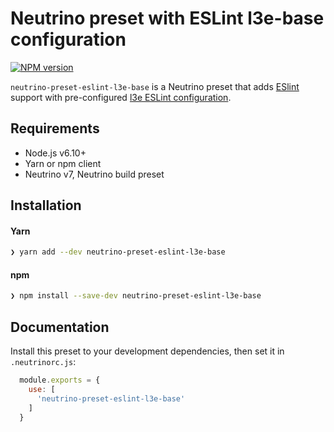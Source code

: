# Neutrino preset with ESLint l3e-base configuration
[![NPM version][npm-image]][npm-url]

`neutrino-preset-eslint-l3e-base` is a Neutrino preset that adds
[ESlint][eslint] support with pre-configured
[l3e ESLint configuration][eslint-config-l3e-base].

## Requirements

- Node.js v6.10+
- Yarn or npm client
- Neutrino v7, Neutrino build preset

## Installation

#### Yarn

```bash
❯ yarn add --dev neutrino-preset-eslint-l3e-base
```

#### npm

```bash
❯ npm install --save-dev neutrino-preset-eslint-l3e-base
```

## Documentation

Install this preset to your development dependencies, then set it in
`.neutrinorc.js`:

```js
  module.exports = {
    use: [
      'neutrino-preset-eslint-l3e-base'
    ]
  }
```

[eslint]: https://eslint.org/
[eslint-config-l3e-base]: https://github.com/l3e/eslint-config-l3e-base
[npm-image]: https://img.shields.io/npm/v/neutrino-preset-eslint-l3e-base.svg
[npm-url]: https://npmjs.org/package/neutrino-preset-eslint-l3e-base
